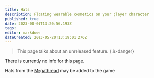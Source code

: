 ```yaml
---
title: Hats
description: Floating wearable cosmetics on your player character
published: true
date: 2023-08-01T13:20:56.193Z
tags: 
editor: markdown
dateCreated: 2023-05-20T13:19:01.276Z
---
```


> This page talks about an unreleased feature.
{.is-danger}

There is currently no info for this page. <i class="fa-solid fa-face-sad-sweat fa-bounce"></i>

Hats from the [Megathread](https://discord.com/channels/1049644155246227466/1050934352978133033) may be added to the game.